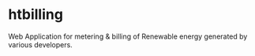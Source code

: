 # htbilling
Web Application for metering &amp; billing of Renewable energy generated by various developers.
